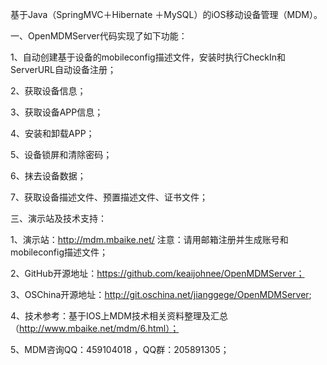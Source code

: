 
基于Java（SpringMVC＋Hibernate ＋MySQL）的iOS移动设备管理（MDM）。

一、OpenMDMServer代码实现了如下功能：

1、自动创建基于设备的mobileconfig描述文件，安装时执行CheckIn和ServerURL自动设备注册；

2、获取设备信息；

3、获取设备APP信息；

4、安装和卸载APP；

5、设备锁屏和清除密码；

6、抹去设备数据；

7、获取设备描述文件、预置描述文件、证书文件；

三、演示站及技术支持：

1、演示站：http://mdm.mbaike.net/ 注意：请用邮箱注册并生成账号和mobileconfig描述文件；

2、GitHub开源地址：https://github.com/keaijohnee/OpenMDMServer；

3、OSChina开源地址：http://git.oschina.net/jianggege/OpenMDMServer;

4、技术参考：基于IOS上MDM技术相关资料整理及汇总（http://www.mbaike.net/mdm/6.html）；

5、MDM咨询QQ：459104018 ，QQ群：205891305；
